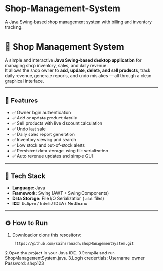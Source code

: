 # Shop-Management-System
A Java Swing-based shop management system with billing and inventory tracking.
# 🏪 Shop Management System

A simple and interactive **Java Swing-based desktop application** for managing shop inventory, sales, and daily revenue.  
It allows the shop owner to **add, update, delete, and sell products**, track daily revenue, generate reports, and undo mistakes — all through a clean graphical interface.

---

## 🚀 Features
- ✅ Owner login authentication  
- ✅ Add or update product details  
- ✅ Sell products with live discount calculation  
- ✅ Undo last sale  
- ✅ Daily sales report generation  
- ✅ Inventory viewing and search  
- ✅ Low stock and out-of-stock alerts  
- ✅ Persistent data storage using file serialization  
- ✅ Auto revenue updates and simple GUI  

---

## 🧩 Tech Stack
- **Language:** Java  
- **Framework:** Swing (AWT + Swing Components)  
- **Data Storage:** File I/O Serialization (`.dat` files)  
- **IDE:** Eclipse / IntelliJ IDEA / NetBeans  

---

## ⚙️ How to Run
1. Download or clone this repository:
   ```bash
    https://github.com/saiharanadh/ShopManagementSystem.git
2.Open the project in your Java IDE.
3.Compile and run ShopManagementSystem.java.
3.Login credentials:
Username: owner
Password: shop123
